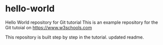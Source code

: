 # hello-world
Hello World repository for Git tutorial
This is an example repository for the Git tutoial on https://www.w3schools.com

This repository is built step by step in the tutorial.
updated readme.
